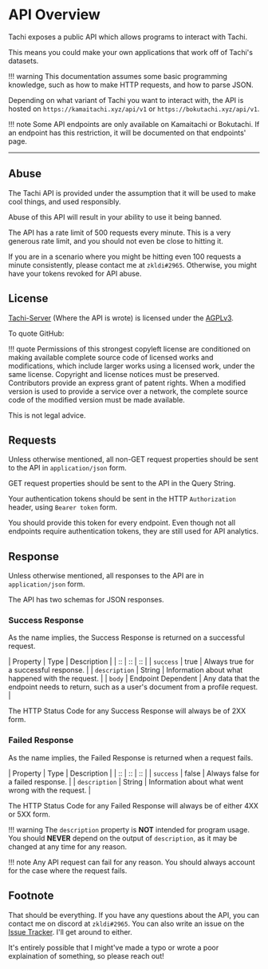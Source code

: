 # API Overview

Tachi exposes a public API which allows programs to interact with Tachi.

This means you could make your own applications that work off of Tachi's
datasets. 

!!! warning
	This documentation assumes some basic programming knowledge, such as how to make
	HTTP requests, and how to parse JSON.

Depending on what variant of Tachi you want to interact with, the API is hosted
on `https://kamaitachi.xyz/api/v1` or `https://bokutachi.xyz/api/v1`.

!!! note
	Some API endpoints are only available on Kamaitachi or Bokutachi. If an
	endpoint has this restriction, it will be documented on that endpoints'
	page.

*****

## Abuse

The Tachi API is provided under the assumption that it will be used to make
cool things, and used responsibly.

Abuse of this API will result in your ability to use it being banned.

The API has a rate limit of 500 requests every minute. This is a very
generous rate limit, and you should not even be close to hitting it.

If you are in a scenario where you might be hitting even 100 requests a minute consistently,
please contact me at `zkldi#2965`. Otherwise, you might have your tokens revoked
for API abuse.

## License

[Tachi-Server](https://github.com/zkldi/tachi-server) (Where the API is wrote) is licensed under the [AGPLv3](https://www.gnu.org/licenses/agpl-3.0.en.html).

To quote GitHub:

!!! quote 
	Permissions of this strongest copyleft license are conditioned on making available complete source code of licensed works and modifications, which include larger works using a licensed work, under the same license. Copyright and license notices must be preserved. Contributors provide an express grant of patent rights. When a modified version is used to provide a service over a network, the complete source code of the modified version must be made available.

This is not legal advice.

## Requests

Unless otherwise mentioned, all non-GET request properties should be sent to the API in `application/json` form.

GET request properties should be sent to the API in the Query String.

Your authentication tokens should be sent in the HTTP `Authorization` header, using `Bearer token` form.

You should provide this token for every endpoint. Even though not all endpoints
require authentication tokens, they are still used for API analytics.

## Response

Unless otherwise mentioned, all responses to the API are in `application/json` form.

The API has two schemas for JSON responses.

### Success Response

As the name implies, the Success Response is returned on a successful request.

| Property | Type | Description |
| :: | :: | :: |
| `success` | true | Always true for a successful response. |
| `description` | String | Information about what happened with the request. |
| `body` | Endpoint Dependent | Any data that the endpoint needs to return, such as a user's document from a profile request. | 

The HTTP Status Code for any Success Response will always be of 2XX form.

### Failed Response

As the name implies, the Failed Response is returned when a request fails.

| Property | Type | Description |
| :: | :: | :: |
| `success` | false | Always false for a failed response. |
| `description` | String | Information about what went wrong with the request. |

The HTTP Status Code for any Failed Response will always be of either 4XX or 5XX form.

!!! warning
	The `description` property is **NOT** intended for program usage. You should **NEVER** depend
	on the output of `description`, as it may be changed at any time for any reason.

!!! note
	Any API request can fail for any reason. You should always account for the
	case where the request fails.

## Footnote

That should be everything. If you have any questions about the API, you can
contact me on discord at `zkldi#2965`. You can also write an issue on the 
[Issue Tracker](https://github.com/zkldi/tachi-docs). I'll get around to either.

It's entirely possible that I might've made a typo or wrote a poor explaination
of something, so please reach out!